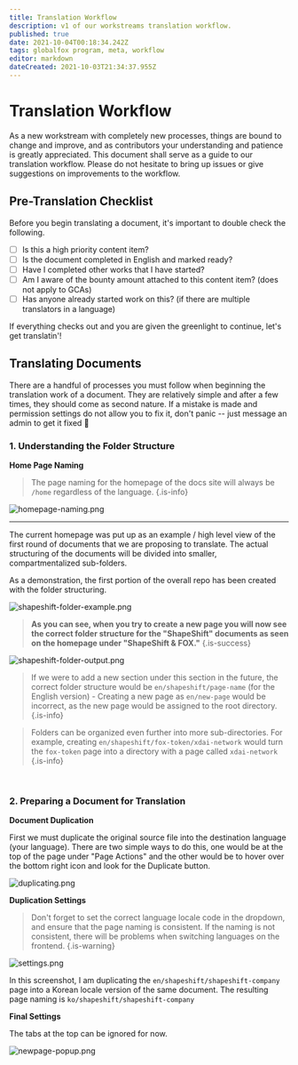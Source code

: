 ```yaml
---
title: Translation Workflow
description: v1 of our workstreams translation workflow. 
published: true
date: 2021-10-04T00:18:34.242Z
tags: globalfox program, meta, workflow
editor: markdown
dateCreated: 2021-10-03T21:34:37.955Z
---
```


# Translation Workflow
As a new workstream with completely new processes, things are bound to change and improve, and as contributors your understanding and patience is greatly appreciated.  This document shall serve as a guide to our translation workflow. Please do not hesitate to bring up issues or give suggestions on improvements to the workflow.

## Pre-Translation Checklist

Before you begin translating a document, it's important to double check the following.

- [ ] Is this a high priority content item?
- [ ] Is the document completed in English and marked ready?
- [ ] Have I completed other works that I have started?
- [ ] Am I aware of the bounty amount attached to this content item? (does not apply to GCAs)
- [ ] Has anyone already started work on this? (if there are multiple translators in a language)

If everything checks out and you are given the greenlight to continue, let's get translatin'!

## Translating Documents

There are a handful of processes you must follow when beginning the translation work of a document. They are relatively simple and after a few times, they should come as second nature. If a mistake is made and permission settings do not allow you to fix it, don't panic -- just message an admin to get it fixed 🙏
<br>
### 1. Understanding the Folder Structure

**Home Page Naming** 

> The page naming for the homepage of the docs site will always be `/home` regardless of the language.
{.is-info}

![homepage-naming.png](/homepage-naming.png)

---

The current homepage was put up as an example / high level view of the first round of documents that we are proposing to translate. The actual structuring of the documents will be divided into smaller, compartmentalized sub-folders. 

As a demonstration, the first portion of the overall repo has been created with the folder structuring. 

![shapeshift-folder-example.png](/shapeshift-folder-example.png)

> **As you can see, when you try to create a new page you will now see the correct folder structure for the "ShapeShift" documents as seen on the homepage under "ShapeShift & FOX."**
> {.is-success}

![shapeshift-folder-output.png](/shapeshift-folder-output.png)

> If we were to add a new section under this section in the future, the correct folder structure would be `en/shapeshift/page-name` (for the English version) - Creating a new page as `en/new-page` would be incorrect, as the new page would be assigned to the root directory.
{.is-info}

> Folders can be organized even further into more sub-directories. For example, creating `en/shapeshift/fox-token/xdai-network` would turn the `fox-token` page into a directory with a page called `xdai-network`
{.is-info}

<br> 

### 2. Preparing a Document for Translation

**Document Duplication**

First we must duplicate the original source file into the destination language (your language). There are two simple ways to do this, one would be at the top of the page under "Page Actions" and the other would be to hover over the bottom right icon and look for the Duplicate button.

![duplicating.png](/translation-workflow/duplicating.png)

**Duplication Settings**

> Don't forget to set the correct language locale code in the dropdown, and ensure that the page naming is consistent. If the naming is not consistent, there will be problems when switching languages on the frontend.
{.is-warning}


![settings.png](/translation-workflow/settings.png)

In this screenshot, I am duplicating the `en/shapeshift/shapeshift-company` page into a Korean locale version of the same document. The resulting page naming is `ko/shapeshift/shapeshift-company`

**Final Settings**

The tabs at the top can be ignored for now.

![newpage-popup.png](/translation-workflow/newpage-popup.png)




